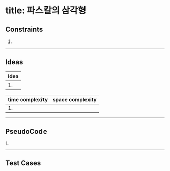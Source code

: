 # title: 파스칼의 삼각형

## Constraints

1.

---

## Ideas

| Idea |
| ---- |
| 1.   |

| time complexity | space complexity |
| --------------- | ---------------- |
| 1.              |                  |

---

## PseudoCode

```
1.
```

---

## Test Cases

```js

```
